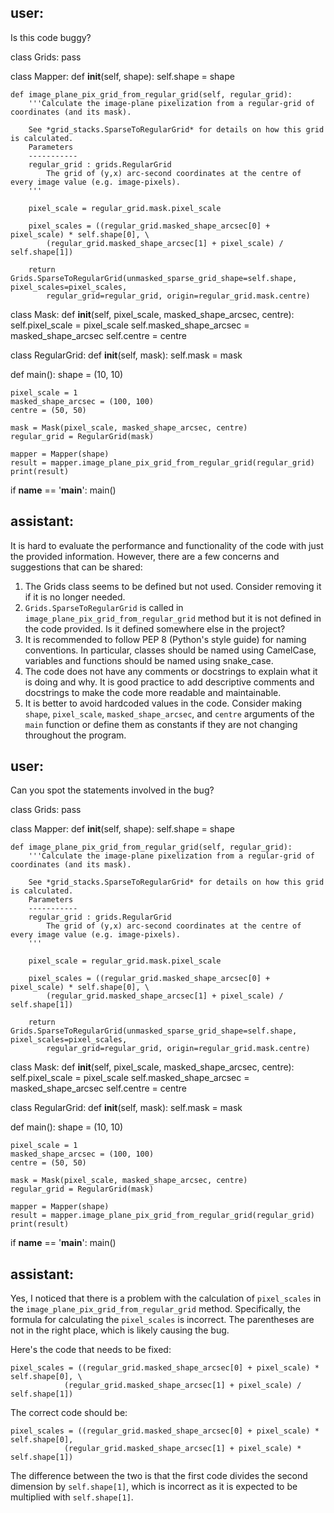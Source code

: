 ## user:
Is this code buggy?



















class Grids:
    pass


class Mapper:
    def __init__(self, shape):
        self.shape = shape
    
    def image_plane_pix_grid_from_regular_grid(self, regular_grid):
        '''Calculate the image-plane pixelization from a regular-grid of coordinates (and its mask).

        See *grid_stacks.SparseToRegularGrid* for details on how this grid is calculated.
        Parameters
        -----------
        regular_grid : grids.RegularGrid
            The grid of (y,x) arc-second coordinates at the centre of every image value (e.g. image-pixels).
        '''
        
        pixel_scale = regular_grid.mask.pixel_scale
        
        pixel_scales = ((regular_grid.masked_shape_arcsec[0] + pixel_scale) * self.shape[0], \
            (regular_grid.masked_shape_arcsec[1] + pixel_scale) / self.shape[1])
        
        return Grids.SparseToRegularGrid(unmasked_sparse_grid_shape=self.shape, pixel_scales=pixel_scales, 
            regular_grid=regular_grid, origin=regular_grid.mask.centre)


class Mask:
    def __init__(self, pixel_scale, masked_shape_arcsec, centre):
        self.pixel_scale = pixel_scale
        self.masked_shape_arcsec = masked_shape_arcsec
        self.centre = centre


class RegularGrid:
    def __init__(self, mask):
        self.mask = mask


def main():
    shape = (10, 10)
    
    pixel_scale = 1
    masked_shape_arcsec = (100, 100)
    centre = (50, 50)
    
    mask = Mask(pixel_scale, masked_shape_arcsec, centre)
    regular_grid = RegularGrid(mask)
    
    mapper = Mapper(shape)
    result = mapper.image_plane_pix_grid_from_regular_grid(regular_grid)
    print(result)


if __name__ == '__main__':
    main()

## assistant:
It is hard to evaluate the performance and functionality of the code with just the provided information. However, there are a few concerns and suggestions that can be shared:

1. The Grids class seems to be defined but not used. Consider removing it if it is no longer needed.
2. `Grids.SparseToRegularGrid` is called in `image_plane_pix_grid_from_regular_grid` method but it is not defined in the code provided. Is it defined somewhere else in the project?
3. It is recommended to follow PEP 8 (Python's style guide) for naming conventions. In particular, classes should be named using CamelCase, variables and functions should be named using snake_case. 
4. The code does not have any comments or docstrings to explain what it is doing and why. It is good practice to add descriptive comments and docstrings to make the code more readable and maintainable.
5. It is better to avoid hardcoded values in the code. Consider making `shape`, `pixel_scale`, `masked_shape_arcsec`, and `centre` arguments of the `main` function or define them as constants if they are not changing throughout the program.

## user:
Can you spot the statements involved in the bug?



















class Grids:
    pass


class Mapper:
    def __init__(self, shape):
        self.shape = shape
    
    def image_plane_pix_grid_from_regular_grid(self, regular_grid):
        '''Calculate the image-plane pixelization from a regular-grid of coordinates (and its mask).

        See *grid_stacks.SparseToRegularGrid* for details on how this grid is calculated.
        Parameters
        -----------
        regular_grid : grids.RegularGrid
            The grid of (y,x) arc-second coordinates at the centre of every image value (e.g. image-pixels).
        '''
        
        pixel_scale = regular_grid.mask.pixel_scale
        
        pixel_scales = ((regular_grid.masked_shape_arcsec[0] + pixel_scale) * self.shape[0], \
            (regular_grid.masked_shape_arcsec[1] + pixel_scale) / self.shape[1])
        
        return Grids.SparseToRegularGrid(unmasked_sparse_grid_shape=self.shape, pixel_scales=pixel_scales, 
            regular_grid=regular_grid, origin=regular_grid.mask.centre)


class Mask:
    def __init__(self, pixel_scale, masked_shape_arcsec, centre):
        self.pixel_scale = pixel_scale
        self.masked_shape_arcsec = masked_shape_arcsec
        self.centre = centre


class RegularGrid:
    def __init__(self, mask):
        self.mask = mask


def main():
    shape = (10, 10)
    
    pixel_scale = 1
    masked_shape_arcsec = (100, 100)
    centre = (50, 50)
    
    mask = Mask(pixel_scale, masked_shape_arcsec, centre)
    regular_grid = RegularGrid(mask)
    
    mapper = Mapper(shape)
    result = mapper.image_plane_pix_grid_from_regular_grid(regular_grid)
    print(result)


if __name__ == '__main__':
    main()

## assistant:
Yes, I noticed that there is a problem with the calculation of `pixel_scales` in the `image_plane_pix_grid_from_regular_grid` method. Specifically, the formula for calculating the `pixel_scales` is incorrect. The parentheses are not in the right place, which is likely causing the bug.

Here's the code that needs to be fixed:

```
pixel_scales = ((regular_grid.masked_shape_arcsec[0] + pixel_scale) * self.shape[0], \
            (regular_grid.masked_shape_arcsec[1] + pixel_scale) / self.shape[1])
```

The correct code should be:

```
pixel_scales = ((regular_grid.masked_shape_arcsec[0] + pixel_scale) * self.shape[0], 
            (regular_grid.masked_shape_arcsec[1] + pixel_scale) * self.shape[1])
```

The difference between the two is that the first code divides the second dimension by `self.shape[1]`, which is incorrect as it is expected to be multiplied with `self.shape[1]`.

